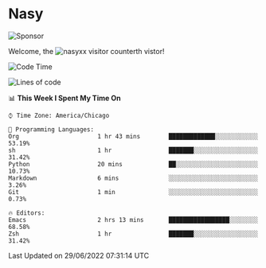 # Nasy

<!--
<p align="center">
<img height="200" src="https://github-readme-stats.vercel.app/api?username=nasyxx&count_private=true&show_icons=true&theme=dracula&include_all_commits=true"/>
<img height="200" src="https://github-readme-stats.vercel.app/api/top-langs/?username=nasyxx&theme=dracula&hide=html,jupyter+notebook&count_private=true&show_icons=true"/>
</p>

  
----------------
-->

![Sponsor](https://img.shields.io/static/v1.svg?label=Sponsor&message=%E2%9D%A4&logo=GitHub&style=flat&color=pink)
 
Welcome, the ![nasyxx visitor counter](https://count.getloli.com/get/@nasyxx?theme=rule34)th vistor!
 
<!--START_SECTION:waka-->
![Code Time](http://img.shields.io/badge/Code%20Time-2%2C495%20hrs%2016%20mins-blue)

![Lines of code](https://img.shields.io/badge/From%20Hello%20World%20I%27ve%20Written-5%20Million%20lines%20of%20code-blue)

📊 **This Week I Spent My Time On** 

```text
⌚︎ Time Zone: America/Chicago

💬 Programming Languages: 
Org                      1 hr 43 mins        █████████████░░░░░░░░░░░░   53.19% 
sh                       1 hr                ███████░░░░░░░░░░░░░░░░░░   31.42% 
Python                   20 mins             ██░░░░░░░░░░░░░░░░░░░░░░░   10.73% 
Markdown                 6 mins              ░░░░░░░░░░░░░░░░░░░░░░░░░   3.26% 
Git                      1 min               ░░░░░░░░░░░░░░░░░░░░░░░░░   0.73%

🔥 Editors: 
Emacs                    2 hrs 13 mins       █████████████████░░░░░░░░   68.58% 
Zsh                      1 hr                ███████░░░░░░░░░░░░░░░░░░   31.42%

```


 Last Updated on 29/06/2022 07:31:14 UTC
<!--END_SECTION:waka-->

<!-- ![visitors](https://visitor-badge.laobi.icu/badge?page_id=nasyxx.nasyxx) -->
